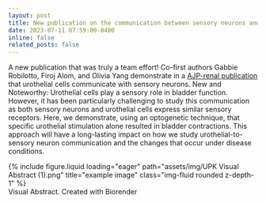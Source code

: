 ```yaml
---
layout: post
title: New publication on the communication between sensory neurons and urothelial cells
date: 2023-07-11 07:59:00-0400
inline: false
related_posts: false
---
```


A new publication that was truly a team effort! Co-first authors Gabbie Robilotto, Firoj Alom, and Olivia Yang demonstrate in a [AJP-renal publication](https://pubmed.ncbi.nlm.nih.gov/37318991/) that urothelial cells communicate with sensory neurons. 
New and Noteworthy: 
Urothelial cells play a sensory role in bladder function. However, it has been particularly challenging to study this communication as both sensory neurons and urothelial cells express similar sensory receptors. Here, we demonstrate, using an optogenetic technique, that specific urothelial stimulation alone resulted in bladder contractions. This approach will have a long-lasting impact on how we study urothelial-to-sensory neuron communication and the changes that occur under disease conditions.
</div>
<div class="row">
    <div class="col-sm mt-3 mt-md-0">
        {% include figure.liquid loading="eager" path="assets/img/UPK Visual Abstract (1).png" title="example image" class="img-fluid rounded z-depth-1" %}
    </div>
</div>
<div class="caption">
    Visual Abstract. Created with Biorender
</div>
